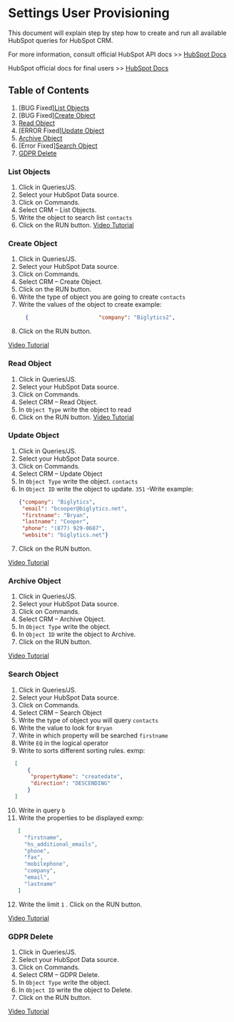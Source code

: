 # Settings User Provisioning

This document will explain step by step how to create and run all available HubSpot queries for HubSpot CRM.

For more information, consult official HubSpot API docs >> [HubSpot Docs](https://developers.hubspot.com/docs/api/crm/understanding-the-crm)

HubSpot official docs for final users >> [HubSpot Docs](https://developers.hubspot.com/docs/cms/data/crm-objects)

## Table of Contents

1. [BUG Fixed][List Objects](/HubSpotCRM#list-objects)
2. [BUG Fixed][Create Object](/HubSpotCRM#create-object)
3. [Read Object](/HubSpotCRM#read-object)
4. [ERROR Fixed][Update Object](/HubSpotCRM#update-object)
5. [Archive Object](/HubSpotCRM#archive-object)
6. [Error Fixed][Search Object](/HubSpotCRM#search-object)
7. [GDPR Delete](/HubSpotCRM#gdpr-delete)

### List Objects
1. Click in Queries/JS.
2. Select your HubSpot Data source.
3. Click on Commands.
4. Select CRM – List Objects.
5. Write the object to search list `contacts`
6. Click on the RUN button.
[Video Tutorial](https://www.loom.com/share/13166b3d234e458882da9af95e67dde8)

### Create Object
1. Click in Queries/JS.
2. Select your HubSpot Data source.
3. Click on Commands.
4. Select CRM – Create Object.
5. Click on the RUN button.
6. Write the type of object you are going to create `contacts`
7. Write the values of the object to create example:
   ```json
     {		                "company": "Biglytics2",		                "email": "bcooper24@biglytics.net",		                "firstname": "Bryan25",		                "lastname": "Cooper2",		                "phone": "(877) 929-0686",		                "website": "biglytics.net"			        }

   ```
8. Click on the RUN button.

[Video Tutorial](https://www.loom.com/share/61022e3ec7d34a2180b557acdf1e10eb)

### Read Object

1. Click in Queries/JS.
2. Select your HubSpot Data source.
3. Click on Commands.
4. Select CRM – Read Object.
5. In `Object Type` write the object to read
6. Click on the RUN button.
[Video Tutorial](https://www.loom.com/share/de289ef1d18d46a587ca459ffb294502)

### Update Object
1. Click in Queries/JS.
2. Select your HubSpot Data source.
3. Click on Commands.
4. Select CRM – Update Object
5. In `Object Type` write the object. `contacts`
6. In `Object ID` write the object to update. `351`
     -Write example:
      ```json
      {"company": "Biglytics",
       "email": "bcooper@biglytics.net",
       "firstname": "Bryan",
       "lastname": "Cooper",
       "phone": "(877) 929-0687",
       "website": "biglytics.net"}
      ```
7. Click on the RUN button.

[Video Tutorial](https://www.loom.com/share/48016e8f619144d8b8b5629b7396f140)


### Archive Object

1. Click in Queries/JS.
2. Select your HubSpot Data source.
3. Click on Commands.
4. Select CRM – Archive Object.
5. In `Object Type` write the object.
6. In `Object ID` write the object to Archive.
7. Click on the RUN button.

[Video Tutorial](https://www.loom.com/share/84e8069d90ed42d8b919d268be558f22)

### Search Object

1. Click in Queries/JS.
2. Select your HubSpot Data source.
3. Click on Commands.
4. Select CRM – Search Object
5. Write the type of object you will query `contacts`
6. Write the value to look for `Bryan`
7. Write in which property will be searched `firstname`
8. Write `EQ` in the logical operator
9. Write to sorts different sorting rules. exmp:
 ```json
   [
       {
        "propertyName": "createdate",
        "direction": "DESCENDING"
       }
   ]
 ```
 10. Write in query `b`
 11. Write the properties to be displayed exmp:
 ```json
    [ 
      "firstname",
      "hs_additional_emails",
      "phone",
      "fax",
      "mobilephone",
      "company",
      "email",
      "lastname" 
    ]
 ```
 12. Write the limit `1`
. Click on the RUN button.

[Video Tutorial](https://www.loom.com/share/1384ccd1ddab4b5bbbdc49b9b4a58cf0)


### GDPR Delete

1. Click in Queries/JS.
2. Select your HubSpot Data source.
3. Click on Commands.
4. Select CRM – GDPR Delete.
5. In `Object Type` write the object.
6. In `Object ID` write the object to Delete.
7. Click on the RUN button.

[Video Tutorial](https://www.loom.com/share/945c15d102de4326856e2cd082ede05d)